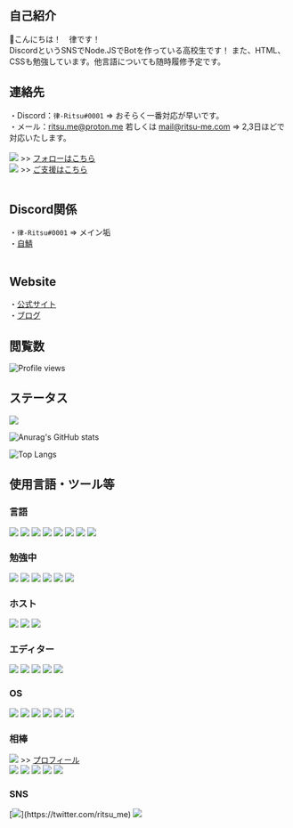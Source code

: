 ## 自己紹介

👋こんにちは！　律です！<br>
DiscordというSNSでNode.JSでBotを作っている高校生です！
また、HTML、CSSも勉強しています。他言語についても随時履修予定です。<br>
## 連絡先<br>
・Discord：`律-Ritsu#0001` => おそらく一番対応が早いです。<br>
・メール：ritsu.me@proton.me 若しくは mail@ritsu-me.com => 2,3日ほどで対応いたします。<br>
<br>
![](https://img.shields.io/badge/Twitter-1DA1F2?style=for-the-badge&logo=twitter&logoColor=white) >> [フォローはこちら](https://twitter.com/ritsu_me)<br>
![](https://img.shields.io/badge/PayPal-00457C?style=for-the-badge&logo=paypal&logoColor=white) >> [ご支援はこちら](https://paypal.me/ritsume?country.x=JP&locale.x=ja_JP)<br>
<br>
## Discord関係<br>
・`律-Ritsu#0001` => メイン垢<br>
・[自鯖](https://discord.gg/wTEAPKtZBX)<br>
<br>
## Website<br>
・[公式サイト](https://www.ritsu-me.net/)<br>
・[ブログ](https://blog.ritsu-me.net/)<br>

## 閲覧数

![Profile views](https://komarev.com/ghpvc/?username=ritsu-me)

## ステータス

![](https://github-readme-streak-stats.herokuapp.com/?user=ritsu-me)

![Anurag's GitHub stats](https://github-readme-stats.vercel.app/api?username=ritsu-me&show_icons=true&title_color=ffffff&text_color=ffffff&icon_color=ffffff&bg_color=60,F69BB9,F6BF9B&locale=en&border_radius=true)

![Top Langs](https://github-readme-stats.vercel.app/api/top-langs/?username=ritsu-me&layout=compact)

## 使用言語・ツール等

### 言語

![](https://img.shields.io/badge/Node.js-339933?style=flat&logo=nodedotjs&logoColor=white)
![](https://img.shields.io/badge/JavaScript-f0db4f?labelColor=black&logo=javascript)
![](https://img.shields.io/badge/json-5E5C5C?style=flat&logo=json&logoColor=white)
![](https://img.shields.io/badge/MySQL-005C84?style=flat&logo=mysql&logoColor=white)
![](https://img.shields.io/badge/SQLite-07405E?style=flat&logo=sqlite&logoColor=white)
![](https://img.shields.io/badge/Scratch-4D97FF?style=flat&logo=Scratch&logoColor=white)
![](https://img.shields.io/badge/HTML5-E34F26?style=flat&logo=html5&logoColor=white)
![](https://img.shields.io/badge/CSS3-1572B6?style=flat&logo=css3&logoColor=white)

### 勉強中

![](https://img.shields.io/badge/PHP-777BB4?style=flat&logo=php&logoColor=white)
![](https://img.shields.io/badge/TypeScript-007acc?labelColor=black&logo=typescript)
![](https://img.shields.io/badge/Go-00ADD8?style=flat&logo=go&logoColor=white)
![](https://img.shields.io/badge/Python-FFD43B?style=flat&logo=python&logoColor=blue)
![](https://img.shields.io/badge/Kotlin-0095D5?&style=flat&logo=kotlin&logoColor=white)
![](https://img.shields.io/badge/Ruby-CC342D?style=flat&logo=ruby&logoColor=white)

### ホスト

![](https://img.shields.io/badge/Cloudflare-f48120?labelColor=black&logo=cloudflare)
![](https://img.shields.io/badge/Heroku-6762a6?labelColor=black&logo=heroku)
![](https://img.shields.io/badge/Replit-9c9c9c?labelColor=black&logo=replit)

### エディター

![](https://img.shields.io/badge/replit-667881?style=flat&logo=replit&logoColor=white)
![](https://img.shields.io/badge/Visual_Studio-5C2D91?style=flat&logo=visual%20studio&logoColor=white)
![](https://img.shields.io/badge/Visual_Studio_Code-0078d7?labelColor=black&logo=visual-studio-code)
![](https://img.shields.io/badge/WebStorm-000000?style=flat&logo=WebStorm&logoColor=white)
![](https://img.shields.io/badge/PyCharm-000000.svg?&style=flat&logo=PyCharm&logoColor=white)

### OS

![](https://img.shields.io/badge/iOS-000000?style=flat&logo=ios&logoColor=white)
![](https://img.shields.io/badge/mac%20os-000000?style=flat&logo=apple&logoColor=white)
![](https://img.shields.io/badge/Windows-00a4ef?labelColor=black&logo=windows)
![](https://img.shields.io/badge/Android-32de84?labelColor=black&logo=android)
![](https://img.shields.io/badge/Fedora-294172?style=flat&logo=fedora&logoColor=white)
![](https://img.shields.io/badge/Linux-FCC624?style=flat&logo=linux&logoColor=black)

### 相棒

![](https://img.shields.io/badge/Spotify-1ED760?&style=flat&logo=spotify&logoColor=white) >> [プロフィール](https://open.spotify.com/user/31cqxovj6tzltyrvitvwzaxxt7dy)<br>
![](https://img.shields.io/badge/Microsoft_Office-D83B01?style=flat&logo=microsoft-office&logoColor=white)
![](https://img.shields.io/badge/npm-CB3837?style=flat&logo=npm&logoColor=white)
![](https://img.shields.io/badge/Font_Awesome-339AF0?style=flat&logo=fontawesome&logoColor=white)
![](https://img.shields.io/badge/Riot_Games-D32936?style=flat&logo=riot-games&logoColor=white)
![](https://img.shields.io/badge/McDonald's-FBC817?style=flat&logo=McDonald's&logoColor=white)

### SNS

[![](https://img.shields.io/badge/Twitter_(@ritsu_me)-1da1f2?labelColor=black&logo=twitter)](https://twitter.com/ritsu_me)
[![](https://img.shields.io/badge/Discord_(律-Ritsu%230001)-5865f2?labelColor=black&logo=discord)](https://discord.com/users/716343156513439845)
